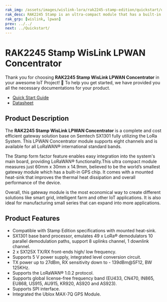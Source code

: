 ```yaml
---
rak_img: /assets/images/wislink-lora/rak2245-stamp-edition/quickstart/overview/RAK2245-Stamp_home.png
rak_desc: RAK2245 Stamp is an ultra-compact module that has a built-in GPS chip. It comes with a mounted heat-sink that improves the thermal heat dissipation and overall performance of the device. The Stamp form factor feature enables easy integration into the system's mainboard.
rak_grp: [wislink, lpwan]
prev: ../../
next: ../Quickstart/
---
```


# RAK2245 Stamp WisLink LPWAN Concentrator

Thank you for choosing **RAK2245 Stamp WisLink LPWAN Concentrator** in your awesome IoT Project! 🎉 To help you get started, we have provided you all the necessary documentations for your product.

* [Quick Start Guide](../Quickstart/)
* [Datasheet](../Datasheet/)
<!-- <rk-img
  src="/assets/images/wislink-lora/rak2245-stamp-edition/datasheet/overview/r8b1kuz7nsyovmac80kq.png"
  width="60%"
  caption="RAK2245 WisLink LPWAN Concentrator"
/> -->

## Product Description

The **RAK2245 Stamp WisLink LPWAN Concentrator** is a complete and cost efficient gateway solution base on Semtech SX1301 fully utilizing the LoRa System. This LPWAN Concentrator module supports eight channels and is available for all LoRaWAN® international standard bands.

The Stamp form factor feature enables easy integration into the system's main board, providing LoRaWAN® functionality.This ultra compact module measures just 60mm x 30mm x 14.9mm, believed to be the world’s smallest gateway module which has a built-in GPS chip. It comes with a mounted heat-sink that improves the thermal heat dissipation and overall performance of the device.

Overall, this gateway module is the most economical way to create different solutions like smart grid, intelligent farm and other IoT applications. It is also ideal for manufacturing small series that can expand into more applications.

<!-- <rk-btn
  src="../quickstart/"
  label="Get Started with RAK2245 Stamp WisLink LPWAN Concentrator"
/> -->

## Product Features

- Compatible with Stamp Edition specifications with mounted heat-sink.
- SX1301 base band processor, emulates 49 x LoRa® demodulators 10 parallel demodulation paths, support 8 uplinks channel, 1 downlink channel.
- 2 x SX125X TX/RX front-ends high/ low frequency.
- Supports 5 V power supply, integrated level conversion circuit.
- TX power up to 27dBm, RX sensitivity down to - 139dBm@SF12, BW 125KHz.
- Supports the LoRaWAN® 1.0.2 protocol.
- Supports global license-free frequency band (EU433, CN470, IN865, EU868, US915, AU915, KR920, AS920 and AS923).
- Supports SPI interface.
- Integrated the Ublox MAX-7Q GPS Module.
